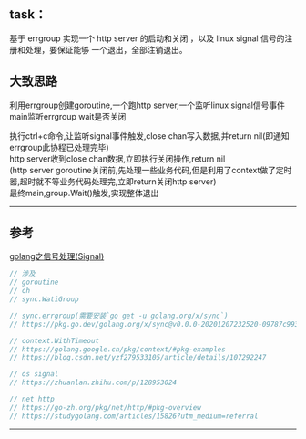 ## task：
基于 errgroup 实现一个 http server 的启动和关闭 ，以及 linux signal 信号的注册和处理，要保证能够 一个退出，全部注销退出。

## 大致思路
利用errgroup创建goroutine,一个跑http server,一个监听linux signal信号事件
main监听errgroup wait是否关闭

执行ctrl+c命令,让监听signal事件触发,close chan写入数据,并return nil(即通知errgroup此协程已处理完毕)  
http server收到close chan数据,立即执行关闭操作,return nil  
(http server goroutine关闭前,先处理一些业务代码,但是利用了context做了定时器,超时就不等业务代码处理完,立即return关闭http server)  
最终main,group.Wait()触发,实现整体退出
***
## 参考
[golang之信号处理(Signal)](https://zhuanlan.zhihu.com/p/128953024)
```go
// 涉及
// goroutine
// ch
// sync.WatiGroup

// sync.errgroup(需要安装`go get -u golang.org/x/sync`)
// https://pkg.go.dev/golang.org/x/sync@v0.0.0-20201207232520-09787c993a3a/errgroup

// context.WithTimeout
// https://golang.google.cn/pkg/context/#pkg-examples
// https://blog.csdn.net/yzf279533105/article/details/107292247

// os signal
// https://zhuanlan.zhihu.com/p/128953024

// net http
// https://go-zh.org/pkg/net/http/#pkg-overview
// https://studygolang.com/articles/15826?utm_medium=referral
```
***